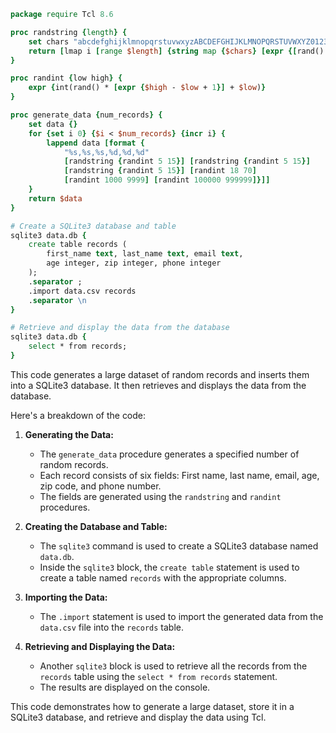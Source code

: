 ```tcl
package require Tcl 8.6

proc randstring {length} {
    set chars "abcdefghijklmnopqrstuvwxyzABCDEFGHIJKLMNOPQRSTUVWXYZ0123456789"
    return [lmap i [range $length] {string map {$chars} [expr {[rand() * 62]} % [llength $chars]]}]]
}

proc randint {low high} {
    expr {int(rand() * [expr {$high - $low + 1}] + $low)}
}

proc generate_data {num_records} {
    set data {}
    for {set i 0} {$i < $num_records} {incr i} {
        lappend data [format {
            "%s,%s,%s,%d,%d,%d"
            [randstring {randint 5 15}] [randstring {randint 5 15}]
            [randstring {randint 5 15}] [randint 18 70]
            [randint 1000 9999] [randint 100000 999999]}]]
    }
    return $data
}

# Create a SQLite3 database and table
sqlite3 data.db {
    create table records (
        first_name text, last_name text, email text,
        age integer, zip integer, phone integer
    );
    .separator ;
    .import data.csv records
    .separator \n
}

# Retrieve and display the data from the database
sqlite3 data.db {
    select * from records;
}
```

This code generates a large dataset of random records and inserts them into a SQLite3 database. It then retrieves and displays the data from the database.

Here's a breakdown of the code:

1. **Generating the Data:**
   - The `generate_data` procedure generates a specified number of random records.
   - Each record consists of six fields: First name, last name, email, age, zip code, and phone number.
   - The fields are generated using the `randstring` and `randint` procedures.

2. **Creating the Database and Table:**
   - The `sqlite3` command is used to create a SQLite3 database named `data.db`.
   - Inside the `sqlite3` block, the `create table` statement is used to create a table named `records` with the appropriate columns.

3. **Importing the Data:**
   - The `.import` statement is used to import the generated data from the `data.csv` file into the `records` table.

4. **Retrieving and Displaying the Data:**
   - Another `sqlite3` block is used to retrieve all the records from the `records` table using the `select * from records` statement.
   - The results are displayed on the console.

This code demonstrates how to generate a large dataset, store it in a SQLite3 database, and retrieve and display the data using Tcl.